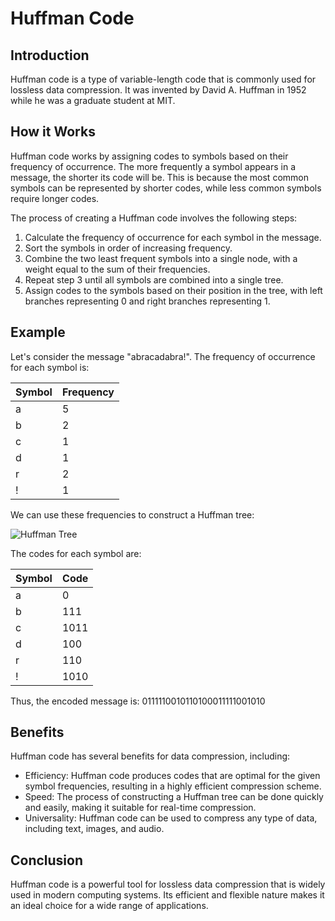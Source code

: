 # Huffman Code

## Introduction

Huffman code is a type of variable-length code that is commonly used for lossless data compression. It was invented by David A. Huffman in 1952 while he was a graduate student at MIT.

## How it Works

Huffman code works by assigning codes to symbols based on their frequency of occurrence. The more frequently a symbol appears in a message, the shorter its code will be. This is because the most common symbols can be represented by shorter codes, while less common symbols require longer codes.

The process of creating a Huffman code involves the following steps:

1. Calculate the frequency of occurrence for each symbol in the message.
2. Sort the symbols in order of increasing frequency.
3. Combine the two least frequent symbols into a single node, with a weight equal to the sum of their frequencies.
4. Repeat step 3 until all symbols are combined into a single tree.
5. Assign codes to the symbols based on their position in the tree, with left branches representing 0 and right branches representing 1.

## Example

Let's consider the message "abracadabra!". The frequency of occurrence for each symbol is:

| Symbol | Frequency |
|--------|-----------|
| a      | 5         |
| b      | 2         |
| c      | 1         |
| d      | 1         |
| r      | 2         |
| !      | 1         |

We can use these frequencies to construct a Huffman tree:

![Huffman Tree](https://www.cs.princeton.edu/courses/archive/fall08/cos226/assignments/huffman.png)

The codes for each symbol are:

| Symbol | Code |
|--------|------|
| a      | 0    |
| b      | 111  |
| c      | 1011 |
| d      | 100 |
| r      | 110   |
| !      | 1010 |

Thus, the encoded message is:
0111110010110100011111001010


## Benefits

Huffman code has several benefits for data compression, including:

- Efficiency: Huffman code produces codes that are optimal for the given symbol frequencies, resulting in a highly efficient compression scheme.
- Speed: The process of constructing a Huffman tree can be done quickly and easily, making it suitable for real-time compression.
- Universality: Huffman code can be used to compress any type of data, including text, images, and audio.

## Conclusion

Huffman code is a powerful tool for lossless data compression that is widely used in modern computing systems. Its efficient and flexible nature makes it an ideal choice for a wide range of applications.


